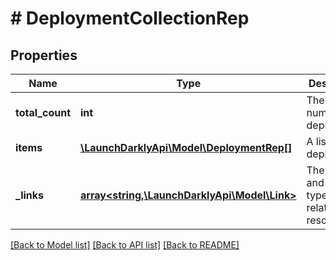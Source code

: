# # DeploymentCollectionRep

## Properties

Name | Type | Description | Notes
------------ | ------------- | ------------- | -------------
**total_count** | **int** | The total number of deployments |
**items** | [**\LaunchDarklyApi\Model\DeploymentRep[]**](DeploymentRep.md) | A list of deployments |
**_links** | [**array<string,\LaunchDarklyApi\Model\Link>**](Link.md) | The location and content type of related resources | [optional]

[[Back to Model list]](../../README.md#models) [[Back to API list]](../../README.md#endpoints) [[Back to README]](../../README.md)
